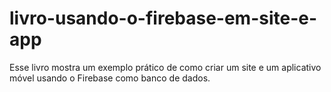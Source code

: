 # livro-usando-o-firebase-em-site-e-app
Esse livro mostra um exemplo prático de como criar um site e um aplicativo móvel usando o Firebase como banco de dados.
